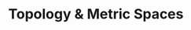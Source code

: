 ---
layout: toctree
title: Topology & Metric Spaces
permalink: /blog/maths/topo-metric

enumerate_grand_children: true
---